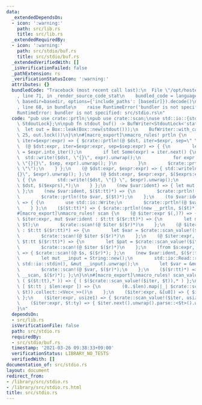```yaml
---
data:
  _extendedDependsOn:
  - icon: ':warning:'
    path: src/lib.rs
    title: src/lib.rs
  _extendedRequiredBy:
  - icon: ':warning:'
    path: src/stdio/buf.rs
    title: src/stdio/buf.rs
  _extendedVerifiedWith: []
  _isVerificationFailed: false
  _pathExtension: rs
  _verificationStatusIcon: ':warning:'
  attributes: {}
  bundledCode: "Traceback (most recent call last):\n  File \"/opt/hostedtoolcache/Python/3.9.2/x64/lib/python3.9/site-packages/onlinejudge_verify/documentation/build.py\"\
    , line 71, in _render_source_code_stat\n    bundled_code = language.bundle(stat.path,\
    \ basedir=basedir, options={'include_paths': [basedir]}).decode()\n  File \"/opt/hostedtoolcache/Python/3.9.2/x64/lib/python3.9/site-packages/onlinejudge_verify/languages/user_defined.py\"\
    , line 68, in bundle\n    raise RuntimeError('bundler is not specified: {}'.format(path.as_posix()))\n\
    RuntimeError: bundler is not specified: src/stdio.rs\n"
  code: "pub use crate::prtln;\npub use crate::scan;\nuse std::io::{stdout, BufWriter,\
    \ StdoutLock};\n\npub fn stdout_buf() -> BufWriter<StdoutLock<'static>> {\n  \
    \  let out = Box::leak(Box::new(stdout()));\n    BufWriter::with_capacity(1 <<\
    \ 25, out.lock())\n}\n\n#[macro_export]\nmacro_rules! prtln {\n    (@ $dst:expr,\
    \ iter=$expr:expr) => { $crate::prtln!(@ $dst, iter=$expr, sep=\" \"); };\n  \
    \  (@ $dst:expr, iter=$expr:expr, sep=$sep:expr) => { {\n        let mut iter\
    \ = $expr.into_iter();\n        if let Some(expr) = iter.next() {\n          \
    \  std::write!($dst, \"{}\", expr).unwrap();\n            for expr in iter { std::write!($dst,\
    \ \"{}{}\", $sep, expr).unwrap(); }\n        }\n        $crate::prtln!(@ $dst,\
    \ \"\");\n    } };\n    (@ $dst:expr, $expr:expr) => { std::writeln!($dst, \"\
    {}\", $expr).unwrap(); };\n    (@ $dst:expr, $expr:expr, $($exprs:expr),*) =>\
    \ { {\n        std::write!($dst, \"{} \", $expr).unwrap();\n        $crate::prtln!(@\
    \ $dst, $($exprs),*);\n    } };\n    (new $var:ident) => { let mut $var = stdout_buf();\
    \ };\n    (new $var:ident, $($t:tt)*) => {\n        $crate::prtln!(new $var);\n\
    \        $crate::prtln!(to $var, $($t)*);\n    };\n    (to $var:ident, $($t:tt)*)\
    \ => { {\n        use std::io::Write;\n        $crate::prtln!(@ $var, $($t)*);\n\
    \    } };\n    ($($t:tt)*) => { $crate::prtln!(new __prtln, $($t)*); };\n}\n\n\
    #[macro_export]\nmacro_rules! scan {\n    (@ $iter:expr $(,)?) => {};\n    (@\
    \ $iter:expr, mut $var:ident : $t:tt $($r:tt)*) => {\n        let mut $var = $crate::scan_value!($iter,\
    \ $t);\n        $crate::scan!(@ $iter $($r)*)\n    };\n    (@ $iter:expr, $var:ident\
    \ : $t:tt $($r:tt)*) => {\n        let $var = $crate::scan_value!($iter, $t);\n\
    \        $crate::scan!(@ $iter $($r)*)\n    };\n    (@ $iter:expr, $pat:pat in\
    \ $t:tt $($r:tt)*) => {\n        let $pat = $crate::scan_value!($iter, $t);\n\
    \        $crate::scan!(@ $iter $($r)*)\n    };\n    (from $s:expr, $($r:tt)*)\
    \ => { $crate::scan!(@ $s, $($r)*); };\n    (new $var:ident, $($r:tt)*) => {\n\
    \        let mut __input = String::new();\n        std::io::Read::read_to_string(&mut\
    \ std::io::stdin(), &mut __input).unwrap();\n        let $var = &mut __input.split_ascii_whitespace();\n\
    \        $crate::scan!(@ $var, $($r)*);\n    };\n    ($($r:tt)*) => { $crate::scan!(new\
    \ __scan, $($r)*); };\n}\n\n#[macro_export]\nmacro_rules! scan_value {\n    ($iter:expr,\
    \ ( $($t:tt),* )) => { ( $($crate::scan_value!($iter, $t)),* ) };\n    ($iter:expr,\
    \ [ $t:tt ; $len:expr ]) => {\n        (0..$len).map(|_| $crate::scan_value!($iter,\
    \ $t)).collect::<Vec<_>>()\n    };\n    ($iter:expr, &[u8]) => { $iter.next().unwrap().as_bytes()\
    \ };\n    ($iter:expr, usize1) => { $crate::scan_value!($iter, usize) - 1 };\n\
    \    ($iter:expr, $t:ty) => { $iter.next().unwrap().parse::<$t>().unwrap() };\n\
    }\n"
  dependsOn:
  - src/lib.rs
  isVerificationFile: false
  path: src/stdio.rs
  requiredBy:
  - src/stdio/buf.rs
  timestamp: '2021-03-26 09:38:33+09:00'
  verificationStatus: LIBRARY_NO_TESTS
  verifiedWith: []
documentation_of: src/stdio.rs
layout: document
redirect_from:
- /library/src/stdio.rs
- /library/src/stdio.rs.html
title: src/stdio.rs
---
```

